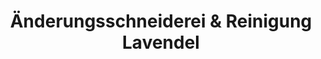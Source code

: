 ---
title: "Änderungsschneiderei & Reinigung Lavendel"
url: /muenchen/aenderungsschneiderei-und-reinigung-lavendel/
shop: Schneiderei
---
